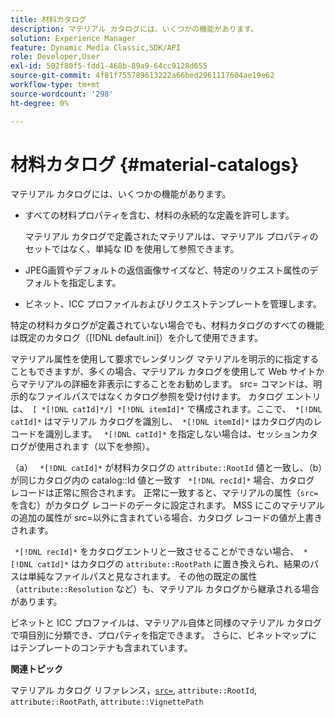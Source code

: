 ```yaml
---
title: 材料カタログ
description: マテリアル カタログには、いくつかの機能があります。
solution: Experience Manager
feature: Dynamic Media Classic,SDK/API
role: Developer,User
exl-id: 502f80f5-fdd1-468b-89a9-64cc9128d655
source-git-commit: 4f81f755789613222a66bed2961117604ae19e62
workflow-type: tm+mt
source-wordcount: '298'
ht-degree: 0%

---
```


# 材料カタログ {#material-catalogs}

マテリアル カタログには、いくつかの機能があります。

* すべての材料プロパティを含む、材料の永続的な定義を許可します。

  マテリアル カタログで定義されたマテリアルは、マテリアル プロパティのセットではなく、単純な ID を使用して参照できます。
* JPEG画質やデフォルトの返信画像サイズなど、特定のリクエスト属性のデフォルトを指定します。
* ビネット、ICC プロファイルおよびリクエストテンプレートを管理します。

特定の材料カタログが定義されていない場合でも、材料カタログのすべての機能は既定のカタログ（[!DNL default.ini]）を介して使用できます。

マテリアル属性を使用して要求でレンダリング マテリアルを明示的に指定することもできますが、多くの場合、マテリアル カタログを使用して Web サイトからマテリアルの詳細を非表示にすることをお勧めします。 src= コマンドは、明示的なファイルパスではなくカタログ参照を受け付けます。 カタログ エントリは、` [ *[!DNL catId]*/] *[!DNL itemId]*` で構成されます。ここで、` *[!DNL catId]*` はマテリアル カタログを識別し、` *[!DNL itemId]*` はカタログ内のレコードを識別します。 ` *[!DNL catId]*` を指定しない場合は、セッションカタログが使用されます（以下を参照）。

（a） ` *[!DNL catId]*` が材料カタログの `attribute::RootId` 値と一致し、（b）が同じカタログ内の catalog::Id 値と一致す ` *[!DNL recId]*` 場合、カタログ レコードは正常に照合されます。 正常に一致すると、マテリアルの属性（`src=` を含む）がカタログ レコードのデータに設定されます。 MSS にこのマテリアルの追加の属性が src=以外に含まれている場合、カタログ レコードの値が上書きされます。

` *[!DNL recId]*` をカタログエントリと一致させることができない場合、` *[!DNL catId]*` はカタログの `attribute::RootPath` に置き換えられ、結果のパスは単純なファイルパスと見なされます。 その他の既定の属性（`attribute::Resolution` など）も、マテリアル カタログから継承される場合があります。

ビネットと ICC プロファイルは、マテリアル自体と同様のマテリアル カタログで項目別に分類でき、プロパティを指定できます。 さらに、ビネットマップにはテンプレートのコンテナも含まれています。

**関連トピック**

マテリアル カタログ リファレンス，[`src=`](../../../../../../ir-api/http-protocol/image-rendering-api-ref/c-ir-http-protocol-ref/c-ir-http-protocol-command-reference/r-ir-src.md#reference-62c98abad22149d68d405ed6aaff8272), `attribute::RootId`, `attribute::RootPath`, `attribute::VignettePath`
